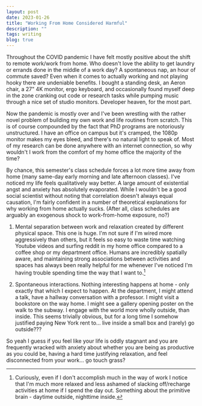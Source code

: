 ```yaml
---
layout: post
date: 2023-01-26
title: "Working From Home Considered Harmful"
description: ""
tags: writing
blog: true
---
```


Throughout the COVID pandemic I have felt mostly positive about the shift to remote work/work from home. Who doesn't love the ability to get laundry or errands done in the middle of a work day? A spontaneous nap, an hour of commute saved? Even when it comes to actually working and not playing hooky there are undeniable benefits. I bought a standing desk, an Aeron chair, a 27" 4K monitor, ergo keyboard, and occasionally found myself deep in the zone cranking out code or research tasks while pumping music through a nice set of studio monitors. Developer heaven, for the most part.

Now the pandemic is mostly over and I've been wrestling with the rather novel problem of building my own work and life routines from scratch. This is of course compounded by the fact that PhD programs are notoriously unstructured. I have an office on campus but it's cramped, the 1080p monitor makes my eyes bleed, and there's no natural light to speak of. Most of my research can be done anywhere with an internet connection, so why wouldn't I work from the comfort of my home office the majority of the time?

By chance, this semester's class schedule forces a lot more time away from home (many same-day early morning and late afternoon classes). I've noticed my life feels qualitatively way better. A large amount of existential angst and anxiety has absolutely evaporated. While I wouldn't be a good social scientist without noting that correlation doesn't always equal causation, I'm fairly confident in a number of theoretical explanations for why working from home actually sucks. (After all, class schedules are arguably an exogenous shock to work-from-home exposure, no?)

1. Mental separation between work and relaxation created by different physical space. This one is huge. I'm not sure if I'm wired more aggressively than others, but it feels so easy to waste time watching Youtube videos and surfing reddit in my home office compared to a coffee shop or my department office. Humans are incredibly spatially aware, and maintaining strong associations between activities and spaces has always been really helpful for me whenever I've noticed I'm having trouble spending time the way that I want to.[^1]

2. Spontaneous interactions. Nothing interesting happens at home - only exactly that which I expect to happen. At the department, I might attend a talk, have a hallway conversation with a professor. I might visit a bookstore on the way home. I might see a gallery opening poster on the walk to the subway. I engage with the world more wholly outside, than inside. This seems trivially obvious, but for a long time I somehow justified paying New York rent to... live inside a small box and (rarely) go outside???

So yeah I guess if you feel like your life is oddly stagnant and you are frequently wracked with anxiety about whether you are being as productive as you could be, having a hard time justifying relaxation, and feel disconnected from your work... go touch grass?

[^1]: Curiously, even if I don't accomplish much in the way of work I notice that I'm much more relaxed and less ashamed of slacking off/recharge activities at home if I spend the day out. Something about the primitive brain - daytime outside, nighttime inside.
